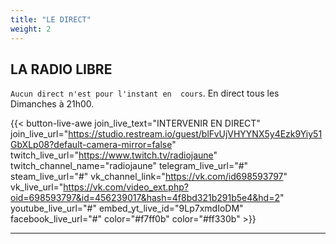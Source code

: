 ```yaml
---
title: "LE DIRECT"
weight: 2
---
```


## LA RADIO LIBRE

`Aucun direct n'est pour l'instant en  cours`. En direct tous les Dimanches à 21h00.

<!--

{{< join-live-button join_live_text="INTERVENIR EN DIRECT" join_live_url="https://restream.io/lien/pour/parler/en/direct/sur/restream.io" >}}

join_live_url = "https://studio.restream.io/guest/blFvUjVHYYNX5y4Ezk9Yiy51GbXLp08?default-camera-mirror=true"
twitch_channel_link = "https://www.twitch.tv/radiojaune"
vk_channel_link = "https://vk.com/id698593797"

-->

{{< button-live-awe join_live_text="INTERVENIR EN DIRECT" join_live_url="https://studio.restream.io/guest/blFvUjVHYYNX5y4Ezk9Yiy51GbXLp08?default-camera-mirror=false" twitch_live_url="https://www.twitch.tv/radiojaune" twitch_channel_name="radiojaune" telegram_live_url="#" steam_live_url="#" vk_channel_link="https://vk.com/id698593797" vk_live_url="https://vk.com/video_ext.php?oid=698593797&id=456239017&hash=4f8bd321b291b5e4&hd=2" youtube_live_url="#" embed_yt_live_id="9Lp7xmdIoDM" facebook_live_url="#" color="#f7ff0b" color="#ff330b" >}}

---
<!-- {{< youtubelive id="D1CpWYU3DvA" >}} -->
